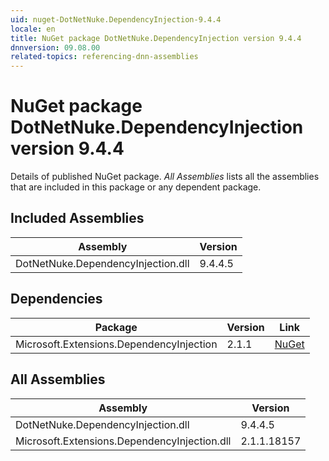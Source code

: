 ```yaml
---
uid: nuget-DotNetNuke.DependencyInjection-9.4.4
locale: en
title: NuGet package DotNetNuke.DependencyInjection version 9.4.4
dnnversion: 09.08.00
related-topics: referencing-dnn-assemblies
---
```


# NuGet package DotNetNuke.DependencyInjection version 9.4.4
Details of published NuGet package.
*All Assemblies* lists all the assemblies that are included in this package or any dependent package.

## Included Assemblies

|Assembly|Version|
|---|---|
|DotNetNuke.DependencyInjection.dll|9.4.4.5|

## Dependencies

|Package|Version|Link|
|---|---|---|
|Microsoft.Extensions.DependencyInjection|2.1.1|[NuGet](https://www.nuget.org/packages/Microsoft.Extensions.DependencyInjection/2.1.1)|

## All Assemblies

|Assembly|Version|
|---|---|
|DotNetNuke.DependencyInjection.dll|9.4.4.5|
|Microsoft.Extensions.DependencyInjection.dll|2.1.1.18157|

